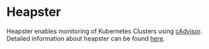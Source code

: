 # Heapster

Heapster enables monitoring of Kubernetes Clusters using [cAdvisor](https://github.com/google/cadvisor). Detailed information about heapster can be found [here](https://github.com/GoogleCloudPlatform/heapster).

